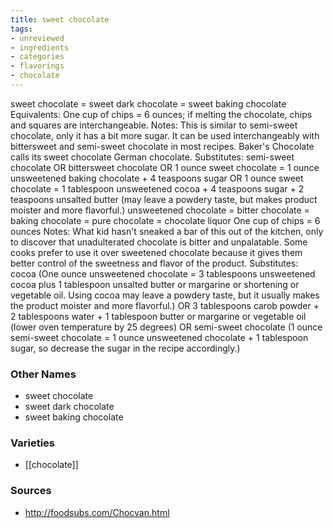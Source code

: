 ```yaml
---
title: sweet chocolate
tags:
- unreviewed
- ingredients
- categories
- flavorings
- chocolate
---
```

sweet chocolate = sweet dark chocolate = sweet baking chocolate Equivalents: One cup of chips = 6 ounces; if melting the chocolate, chips and squares are interchangeable. Notes: This is similar to semi-sweet chocolate, only it has a bit more sugar. It can be used interchangeably with bittersweet and semi-sweet chocolate in most recipes. Baker's Chocolate calls its sweet chocolate German chocolate. Substitutes: semi-sweet chocolate OR bittersweet chocolate OR 1 ounce sweet chocolate = 1 ounce unsweetened baking chocolate + 4 teaspoons sugar OR 1 ounce sweet chocolate = 1 tablespoon unsweetened cocoa + 4 teaspoons sugar + 2 teaspoons unsalted butter (may leave a powdery taste, but makes product moister and more flavorful.) unsweetened chocolate = bitter chocolate = baking chocolate = pure chocolate = chocolate liquor One cup of chips = 6 ounces Notes: What kid hasn't sneaked a bar of this out of the kitchen, only to discover that unadulterated chocolate is bitter and unpalatable. Some cooks prefer to use it over sweetened chocolate because it gives them better control of the sweetness and flavor of the product. Substitutes: cocoa (One ounce unsweetened chocolate = 3 tablespoons unsweetened cocoa plus 1 tablespoon unsalted butter or margarine or shortening or vegetable oil. Using cocoa may leave a powdery taste, but it usually makes the product moister and more flavorful.) OR 3 tablespoons carob powder + 2 tablespoons water + 1 tablespoon butter or margarine or vegetable oil (lower oven temperature by 25 degrees) OR semi-sweet chocolate (1 ounce semi-sweet chocolate = 1 ounce unsweetened chocolate + 1 tablespoon sugar, so decrease the sugar in the recipe accordingly.)

### Other Names

* sweet chocolate
* sweet dark chocolate
* sweet baking chocolate

### Varieties

* [[chocolate]]

### Sources
* http://foodsubs.com/Chocvan.html
